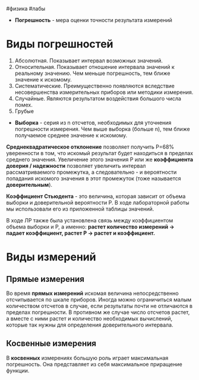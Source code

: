 #физика #лабы
- **Погрешность** - мера оценки точности результата измерений
# Виды погрешностей
1. Абсолютная. Показывает интервал возможных значений.
2. Относительная. Показывает отношение интервала значений к реальному значению. Чем меньше погрешность, тем ближе значение к искомому.
3. Систематические. Преимущественно появляются вследствие несовершенства измерительных приборов или методики измерения.
4. Случайные. Являются результатом воздействия большого числа помех.
5. Грубые
- **Выборка** - серия из n отсчетов, необходимых для уточнения погрешности измерения. Чем выше выборка (больше n), тем ближе получаемое среднее значение к искомому.

**Среднеквадратическое отклонение** позволяет получить P=68% уверенности в том, что искомый результат будет находиться в пределах среднего значения. Увеличение этого значения Р или же **коэффициента доверия / надежности** позволяет увеличить интервал рассматриваемого промежутка, а следовательно - и вероятности попадания искомого значения в этот промежуток (тоже называется **доверительным**).

**Коэффициент Стьюдента** - это величина, которая зависит от объема выборки и доверительной вероятности Р. В ходе лабораторной работы мы использовали его из приложенной таблицы значений.

В ходе ЛР также была установлена связь между коэффициентом объема выборки и Р, а именно: **растет количество измерений -> падает коэффициент, растет P -> растет и коэффициент.**

# Виды измерений
## Прямые измерения
Во время **прямых измерений** искомая величина непосредственно отсчитывается по шкале приборов. Иногда можно ограничиться малым количеством отсчетов в случае, если результаты почти не отличаются в пределах погрешности. В противном же случае число отсчетов растет, а вместе с ними растет и количество необходимых вычислений, которые так нужны для определения доверительного интервала.

## Косвенные измерения
В **косвенных** измерениях большую роль играет максимальная погрешность. Она представляет из себя максимальное приращение функции.